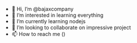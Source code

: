 - 👋 Hi, I’m @bajaxcompany
- 👀 I’m interested in learning everything
- 🌱 I’m currently learning nodejs
- 💞️ I’m looking to collaborate on impressive project
- 📫 How to reach me ()

<!---
bajaxcompany/bajaxcompany is a ✨ special ✨ repository because its `README.md` (this file) appears on your GitHub profile.
You can click the Preview link to take a look at your changes.
--->
